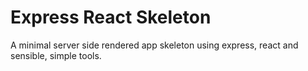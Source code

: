 # Express React Skeleton

A minimal server side rendered app skeleton using express, react and sensible, simple tools.